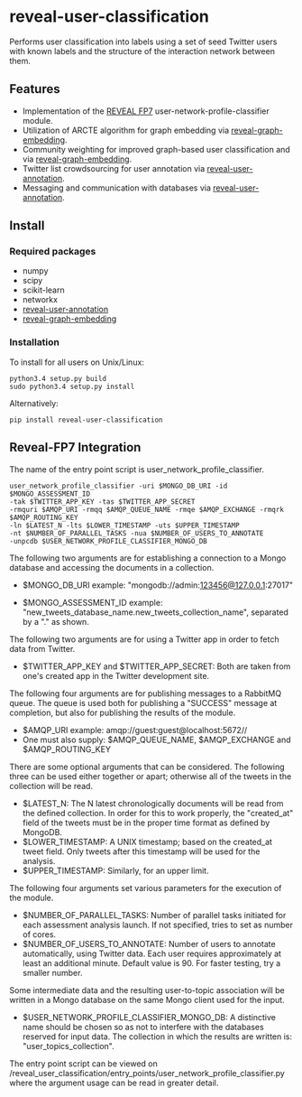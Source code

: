 reveal-user-classification
==========================

Performs user classification into labels using a set of seed Twitter users with known labels and the structure of the interaction network between them.

Features
--------
- Implementation of the [REVEAL FP7](http://revealproject.eu/) user-network-profile-classifier module.
- Utilization of ARCTE algorithm for graph embedding via [reveal-graph-embedding](https://github.com/MKLab-ITI/reveal-graph-embedding).
- Community weighting for improved graph-based user classification and via [reveal-graph-embedding](https://github.com/MKLab-ITI/reveal-graph-embedding).
- Twitter list crowdsourcing for user annotation via [reveal-user-annotation](https://github.com/MKLab-ITI/reveal-user-annotation).
- Messaging and communication with databases via [reveal-user-annotation](https://github.com/MKLab-ITI/reveal-user-annotation).

Install
-------
### Required packages
- numpy
- scipy
- scikit-learn
- networkx
- [reveal-user-annotation](https://github.com/MKLab-ITI/reveal-user-annotation)
- [reveal-graph-embedding](https://github.com/MKLab-ITI/reveal-graph-embedding)

### Installation
To install for all users on Unix/Linux:

    python3.4 setup.py build
    sudo python3.4 setup.py install
  
Alternatively:

    pip install reveal-user-classification

Reveal-FP7 Integration
----------------------
The name of the entry point script is user_network_profile_classifier.

    user_network_profile_classifier -uri $MONGO_DB_URI -id $MONGO_ASSESSMENT_ID
    -tak $TWITTER_APP_KEY -tas $TWITTER_APP_SECRET
    -rmquri $AMQP_URI -rmqq $AMQP_QUEUE_NAME -rmqe $AMQP_EXCHANGE -rmqrk $AMQP_ROUTING_KEY
    -ln $LATEST_N -lts $LOWER_TIMESTAMP -uts $UPPER_TIMESTAMP
    -nt $NUMBER_OF_PARALLEL_TASKS -nua $NUMBER_OF_USERS_TO_ANNOTATE
    -unpcdb $USER_NETWORK_PROFILE_CLASSIFIER_MONGO_DB

The following two arguments are for establishing a connection to a Mongo database and
accessing the documents in a collection.

- $MONGO_DB_URI example: "mongodb://admin:123456@127.0.0.1:27017"

- $MONGO_ASSESSMENT_ID example: "new_tweets_database_name.new_tweets_collection_name", separated by a "." as shown.

The following two arguments are for using a Twitter app in order to fetch data from Twitter.

- $TWITTER_APP_KEY and $TWITTER_APP_SECRET: Both are taken from one's created app in the Twitter development site.

The following four arguments are for publishing messages to a RabbitMQ queue.
The queue is used both for publishing a "SUCCESS" message at completion,
but also for publishing the results of the module.

- $AMQP_URI example: amqp://guest:guest@localhost:5672//
- One must also supply: $AMQP_QUEUE_NAME, $AMQP_EXCHANGE and $AMQP_ROUTING_KEY

There are some optional arguments that can be considered. The following three can be used either together or apart;
otherwise all of the tweets in the collection will be read.

- $LATEST_N: The N latest chronologically documents will be read from the defined collection.
  In order for this to work properly, the "created_at" field of the tweets must be in the proper time format as defined by MongoDB.
- $LOWER_TIMESTAMP: A UNIX timestamp; based on the created_at tweet field. Only tweets after this timestamp will be used for the analysis.
- $UPPER_TIMESTAMP: Similarly, for an upper limit.

The following four arguments set various parameters for the execution of the module.

- $NUMBER_OF_PARALLEL_TASKS: Number of parallel tasks initiated for each assessment analysis launch. If not specified, tries to set as number of cores.
- $NUMBER_OF_USERS_TO_ANNOTATE: Number of users to annotate automatically, using Twitter data. Each user requires approximately at least an additional minute. Default value is 90. For faster testing, try a smaller number.

Some intermediate data and the resulting user-to-topic association will be written in a Mongo database on the same Mongo client used for the input.

- $USER_NETWORK_PROFILE_CLASSIFIER_MONGO_DB: A distinctive name should be chosen so as not to interfere with the databases reserved for input data. The collection in which the results are written is: "user_topics_collection".

The entry point script can be viewed on /reveal_user_classification/entry_points/user_network_profile_classifier.py
where the argument usage can be read in greater detail.
